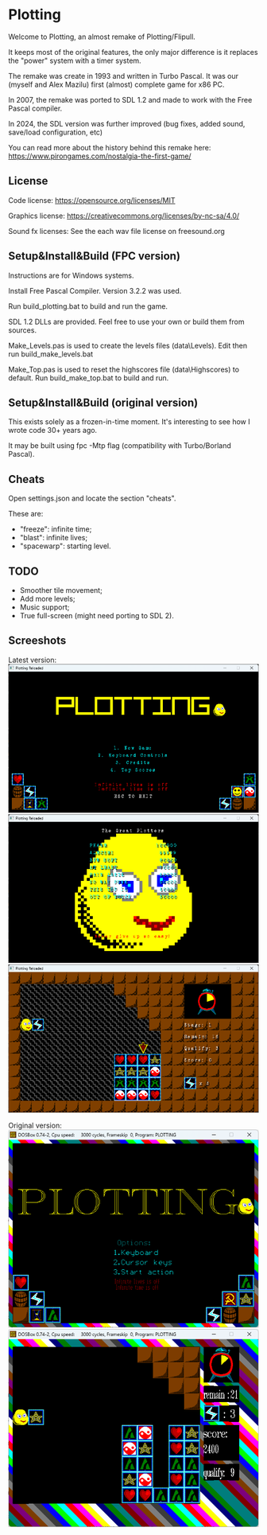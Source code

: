 # Plotting

Welcome to Plotting, an almost remake of Plotting/Flipull.

It keeps most of the original features, the only major difference is it replaces the "power" system with a timer system.

The remake was create in 1993 and written in Turbo Pascal. It was our (myself and Alex Mazilu) first (almost) complete game for x86 PC.

In 2007, the remake was ported to SDL 1.2 and made to work with the Free Pascal compiler.

In 2024, the SDL version was further improved (bug fixes, added sound, save/load configuration, etc)

You can read more about the history behind this remake here: https://www.pirongames.com/nostalgia-the-first-game/

## License

Code license:
https://opensource.org/licenses/MIT

Graphics license:
https://creativecommons.org/licenses/by-nc-sa/4.0/

Sound fx licenses:
See the each wav file license on freesound.org

## Setup&Install&Build (FPC version)
Instructions are for Windows systems.

Install Free Pascal Compiler. Version 3.2.2 was used.

Run build_plotting.bat to build and run the game.

SDL 1.2 DLLs are provided. Feel free to use your own or build them from sources.

Make_Levels.pas is used to create the levels files (data\Levels). Edit then run build_make_levels.bat

Make_Top.pas is used to reset the highscores file (data\Highscores) to default. Run build_make_top.bat to build and run.

## Setup&Install&Build (original version)
This exists solely as a frozen-in-time moment. It's interesting to see how I wrote code 30+ years ago.

It may be built using fpc -Mtp flag (compatibility with Turbo/Borland Pascal).

## Cheats
Open settings.json and locate the section "cheats".

These are:
* "freeze": infinite time;
* "blast": infinite lives;
* "spacewarp": starting level.

## TODO
* Smoother tile movement;
* Add more levels;
* Music support;
* True full-screen (might need porting to SDL 2).

## Screeshots

Latest version:
![plotting menu](.media/plotting_menu.png "Main Menu")
![plotting highscores](.media/plotting_highscores.png "Highscores")
![plotting gameplay](.media/plotting_gameplay.png "Gameplay")

Original version:
![plotting 1993 menu](.media/plotting_1993_menu.png "Main Menu")
![plotting 1993 gameplay](.media/plotting_1993_gameplay.png "Gameplay")
